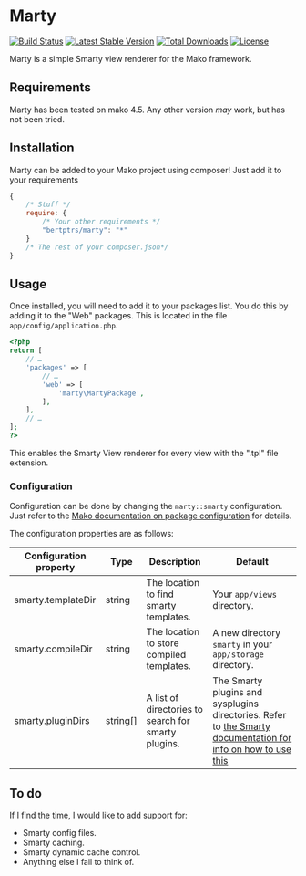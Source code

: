 # Marty

[![Build Status](https://travis-ci.org/bertptrs/marty.svg)](https://travis-ci.org/bertptrs/marty) [![Latest Stable Version](https://poser.pugx.org/bertptrs/marty/v/stable)](https://packagist.org/packages/bertptrs/marty) [![Total Downloads](https://poser.pugx.org/bertptrs/marty/downloads)](https://packagist.org/packages/bertptrs/marty) [![License](https://poser.pugx.org/bertptrs/marty/license)](https://packagist.org/packages/bertptrs/marty)

Marty is a simple Smarty view renderer for the Mako framework.

## Requirements

Marty has been tested on mako 4.5. Any other version _may_ work, but has not been tried.

## Installation

Marty can be added to your Mako project using composer! Just add it to your requirements

```js
{
	/* Stuff */
	require: {
		/* Your other requirements */
		"bertptrs/marty": "*"
	}
	/* The rest of your composer.json*/
}
```

## Usage

Once installed, you will need to add it to your packages list. You do this by adding it to the "Web" packages. This is located in the file `app/config/application.php`.

```php
<?php
return [
	// …
	'packages' => [
		// …
		'web' => [
			'marty\MartyPackage',
		],
	],
	// …
];
?>
```

This enables the Smarty View renderer for every view with the ".tpl" file extension.


### Configuration

Configuration can be done by changing the `marty::smarty` configuration. Just refer to the [Mako documentation on package configuration](http://makoframework.com/docs/3.6/getting-started:configuration#cascading_configuration) for details.

The configuration properties are as follows:

| Configuration property | Type     | Description                                         | Default                                                                                              |
|------------------------|----------|-----------------------------------------------------|------------------------------------------------------------------------------------------------------|
| smarty.templateDir     | string   | The location to find smarty templates.              | Your `app/views` directory.                                                                          |
| smarty.compileDir      | string   | The location to store compiled templates.           | A new directory `smarty` in your `app/storage` directory.                                            |
| smarty.pluginDirs      | string[] | A list of directories to search for smarty plugins. | The Smarty plugins and sysplugins directories. Refer to [the Smarty documentation for info on how to use this](http://www.smarty.net/docs/en/plugins.tpl)                                              |

## To do

If I find the time, I would like to add support for:

* Smarty config files.
* Smarty caching.
* Smarty dynamic cache control.
* Anything else I fail to think of.
